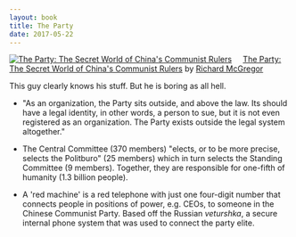 ```yaml
---
layout: book
title: The Party
date: 2017-05-22
---
```


<a href="https://www.goodreads.com/book/show/7822182-the-party" style="float: left; padding-right: 20px"><img border="0" alt="The Party: The Secret World of China's Communist Rulers" src="https://images.gr-assets.com/books/1348918012m/7822182.jpg" /></a><a href="https://www.goodreads.com/book/show/7822182-the-party">The Party: The Secret World of China's Communist Rulers</a> by <a href="https://www.goodreads.com/author/show/34135.Richard_McGregor">Richard McGregor</a><br/>

This guy clearly knows his stuff. But he is boring as all hell. 

* "As an organization, the Party sits outside, and above the law. Its should have a legal identity, in other words, a person to sue, but it is not even registered as an organization. The Party exists outside the legal system altogether." 

* The Central Committee (370 members) "elects, or to be more precise, selects the Politburo" (25 members) which in turn selects the Standing Committee (9 members). Together, they are responsible for one-fifth of humanity (1.3 billion people).

* A 'red machine' is a red telephone with just one four-digit number that connects people in positions of power, e.g. CEOs, to someone in the Chinese Communist Party. Based off the Russian _veturshka_, a secure internal phone system that was used to connect the party elite. 